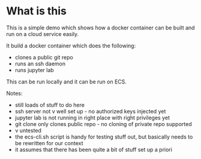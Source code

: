 # What is this

This is a simple demo which shows how a docker container can be built and
run on a cloud service easily.

It build a docker container which does the following:
- clones a public git repo
- runs an ssh daemon
- runs jupyter lab

This can be run locally and it can be run on ECS.

Notes:
- still loads of stuff to do here
- ssh server not v well set up - no authorized keys injected yet
- jupyter lab is not running in right place with right privileges yet
- git clone only clones public repo - no cloning of private repo supported
- v untested
- the ecs-cli.sh script is handy for testing stuff out, but basically needs to be rewritten for our context
- it assumes that there has been quite a bit of stuff set up a priori
